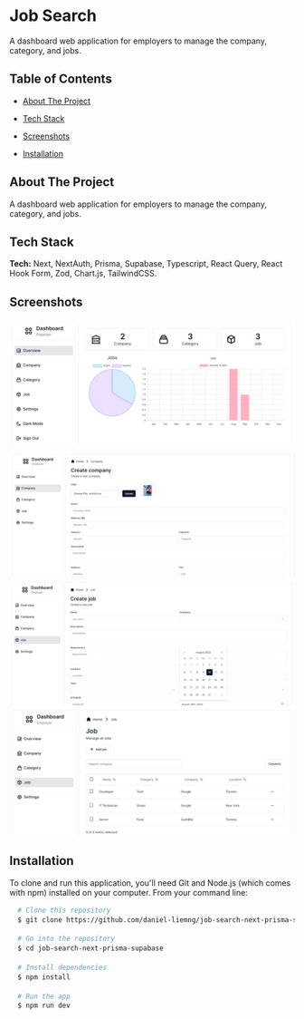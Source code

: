 # Job Search

A dashboard web application for employers to manage the company, category, and jobs.

## Table of Contents

- [About The Project](#about-the-project)

- [Tech Stack](#tech-stack)

- [Screenshots](#screenshots)

- [Installation](#installation)

## About The Project

A dashboard web application for employers to manage the company, category, and jobs.

## Tech Stack

**Tech:** Next, NextAuth, Prisma, Supabase, Typescript, React Query, React Hook Form, Zod, Chart.js, TailwindCSS.

## Screenshots

![App Screenshot](https://github.com/daniel-liemng/job-search-next-prisma-supabase/blob/master/public/screenshot/dashboard_home.png)
![App Screenshot](https://github.com/daniel-liemng/job-search-next-prisma-supabase/blob/master/public/screenshot/dashboard_createCompany.png)
![App Screenshot](https://github.com/daniel-liemng/job-search-next-prisma-supabase/blob/master/public/screenshot/dashboard_createJob.png)
![App Screenshot](https://github.com/daniel-liemng/job-search-next-prisma-supabase/blob/master/public/screenshot/dashboard_jobs.png)

## Installation

To clone and run this application, you'll need Git and Node.js (which comes with npm) installed on your computer.
From your command line:

```bash
  # Clone this repository
  $ git clone https://github.com/daniel-liemng/job-search-next-prisma-supabase.git

  # Go into the repository
  $ cd job-search-next-prisma-supabase

  # Install dependencies
  $ npm install

  # Run the app
  $ npm run dev
```
